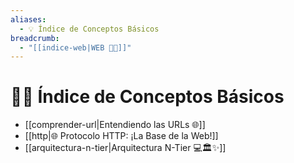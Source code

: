 ```yaml
---
aliases:
  - 💡 Índice de Conceptos Básicos
breadcrumb:
  - "[[indice-web|WEB 🔗📝]]"
---
```

# 🧭💡 Índice de Conceptos Básicos

- [[comprender-url|Entendiendo las URLs 🌐]]
- [[http|🌐 Protocolo HTTP: ¡La Base de la Web!]]
- [[arquitectura-n-tier|Arquitectura N-Tier 💻🏛️✨]]